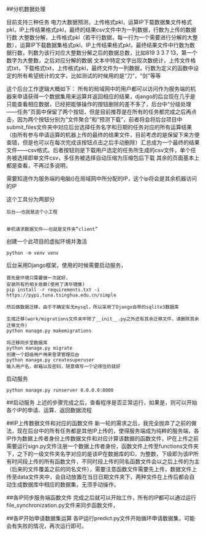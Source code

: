 ##分机数据处理

目前支持三种任务
    电力大数据预测，上传格式pkl，运算IP下载数据集文件格式pkl，IP上传结果格式pkl，最终的结果csv文件中为一列数据，行数为上传的数据行数
    大整数分解，上传格式pkl（若干行数据，每一行为一个需要进行分解的大整数），运算IP下载数据集格式pkl，IP上传结果格式pkl，最终结果文件中行数为数据行数，列数为该行对应大整数分解之后的数据总数，比如819	3	3	7	13，第一个数字为大整数，之后对应分解的数据
    文本中特定文字出现次数统计，上传文件格式txt，下载格式txt，上传格式pkl，最终文件为一列数据，行数为定义的函数中设定的所有希望统计的文字，比如测试的时候用的是“刀”，“剑”等等
    
    

这个后台工作逻辑大概如下：
    所有的局域网中的用户都可以访问作为服务端的机器来申请获得一个数据集用来运算并返回相应的结果，django的后台现在几乎是只能查看相应数据，已经把能够操作的按钮删除的差不多了，后台中“分级处理——任务”页面中保留了两个按钮，但是目前推荐是在所有的任务都完成之后再点击，因为两个按钮分别为“文件聚合”和“预测下载”，前者将会将后台项目中submit_files文件夹中对应后台选择任务名字和日期的任务对应的所有运算结果（由所有参与申请运算的机器上传的最终的结果文件，目前考虑的是保留下来方便查错，但是也可以在每次完成该按钮点击之后手动删除）汇总成为一个最终的结果文件——csv格式。后者按钮则是下载用户选定的任务所生成的csv文件，单个任务被选择即单文件csv，多任务被选择自动压缩为压缩包后下载
    其余的页面基本上都是查看，不再过多说明，
    
    


需要知道作为服务端的电脑()在局域网中所分配的IP，这个ip将会是其余机器访问的IP


这个工具分为两部分
   
    后台——也就是这个小工程
    
   
    单机请求数据文件——也就是文件夹“client”

创建一个此项目的虚拟环境并激活

    python -m venv venv

后台采用Django框架，使用的时候需要启动服务，
    
    首先是环境只需要做一次就好，
    安装所有的相关依赖(使用了清华镜像)
    pip install -r requirements.txt -i https://pypi.tuna.tsinghua.edu.cn/simple
    
    然后做数据迁移，由于不确定有无mysql，所以采用了Django自带的sqlite3数据库
    
    生成迁移(work/migrations文件夹中除了__init__.py之外还有其余迁移文件，请删除其余迁移文件)
    python manage.py makemigrations
    
    将迁移同步至数据库
    python manage.py migrate
    创建一个超级用户用来登录管理后台
    python manage.py createsuperuser
    输入用户名，邮箱以及密码，随意填写一个记得住的就好

启动服务
    
    python manage.py runserver 0.0.0.0:8000
    


##启动服务
上述的步骤完成之后，查看程序是否正常运行，如果是，则可以开始各个IP的申请、运算、返回数据流程


##IP上传数据文件和对应的函数文件
新一轮的需求之后，我完全抛弃了之前的做法，现在后台中的所有任务都是其他IP上传的，使得服务端成为纯粹的服务端，各IP作为数据上传者身份上传数据文件和对应计算该数据的函数文件，IP在上传之前需要运行sign.py文件注册一个数据上传者身份，函数文件上传至functions文件夹下，之下的一级文件夹名字对应的是该IP在数据库的ID，为整数，下级即为该IP所有时间段上传的所有函数文件，不同时段上传的同名函数文件会以之后上传的为主（后来的文件覆盖之前的同名文件），需要注意函数文件需要先上传，数据文件上传至data文件夹中，会自动放置在当日日期文件夹下，两种文件在上传后都会自动生成数据库中相应的数据集，无须手动操作，


##各IP同步服务端函数文件
完成之后就可以开始工作，所有的IP都可以通过运行file_synchronization.py文件来同步函数文件，


##各IP开始申请数据集运算
各IP运行predict.py文件开始循环申请数据集，可能会有失败的情况，再次运行即可。



        
    
